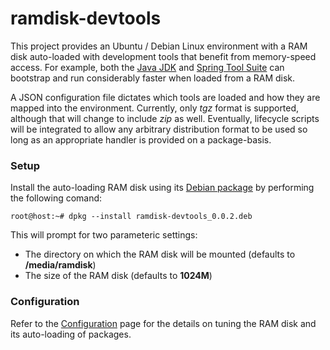 ramdisk-devtools
================

This project provides an Ubuntu / Debian Linux environment with a RAM disk auto-loaded with development tools 
that benefit from memory-speed access. For example, both the [Java JDK](http://www.oracle.com/technetwork/java/javase/downloads/index.html)
and [Spring Tool Suite](http://www.springsource.org/sts) can bootstrap and run considerably faster when loaded
from a RAM disk.

A JSON configuration file dictates which tools are loaded and how they are mapped into the environment. Currently, only
*tgz* format is supported, although that will change to include *zip* as well. Eventually, lifecycle scripts will
be integrated to allow any arbitrary distribution format to be used so long as an appropriate handler is provided on
a package-basis.

### Setup

Install the auto-loading RAM disk using its [Debian package](https://github.com/brulejr/ramdisk-devtools/blob/master/ramdisk-devtools_0.0.2.deb)
by performing the following comand:
```
root@host:~# dpkg --install ramdisk-devtools_0.0.2.deb 
```

This will prompt for two parameteric settings:
* The directory on which the RAM disk will be mounted (defaults to **/media/ramdisk**)
* The size of the RAM disk (defaults to **1024M**)

### Configuration

Refer to the [Configuration](https://github.com/brulejr/ramdisk-devtools/wiki/Configuration) page for the details on 
tuning the RAM disk and its auto-loading of packages.